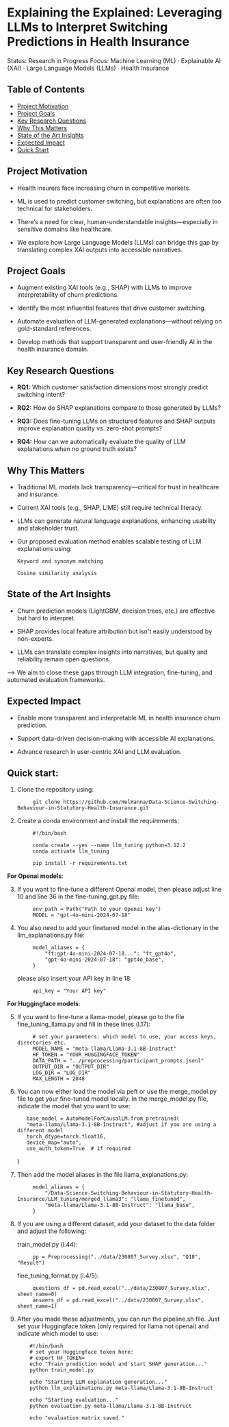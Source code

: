 # Explaining the Explained: Leveraging LLMs to Interpret Switching Predictions in Health Insurance

Status: Research in Progress
Focus: Machine Learning (ML) · Explainable AI (XAI) · Large Language Models (LLMs) · Health Insurance

## Table of Contents

- [Project Motivation](#project-motivation)
- [Project Goals](#project-goals)
- [Key Research Questions](#key-research-questions)
- [Why This Matters](#why-this-matters)
- [State of the Art Insights](#state-of-the-art-insights)
- [Expected Impact](#expected-impact)
- [Quick Start](#quick-start)
  
## Project Motivation

- Health insurers face increasing churn in competitive markets.

- ML is used to predict customer switching, but explanations are often too technical for stakeholders.

- There’s a need for clear, human-understandable insights—especially in sensitive domains like healthcare.

- We explore how Large Language Models (LLMs) can bridge this gap by translating complex XAI outputs into accessible narratives.

## Project Goals

- Augment existing XAI tools (e.g., SHAP) with LLMs to improve interpretability of churn predictions.

- Identify the most influential features that drive customer switching.

- Automate evaluation of LLM-generated explanations—without relying on gold-standard references.

- Develop methods that support transparent and user-friendly AI in the health insurance domain.

## Key Research Questions

- **RQ1:** Which customer satisfaction dimensions most strongly predict switching intent?

- **RQ2:** How do SHAP explanations compare to those generated by LLMs?

- **RQ3:** Does fine-tuning LLMs on structured features and SHAP outputs improve explanation quality vs. zero-shot prompts?

- **RQ4:** How can we automatically evaluate the quality of LLM explanations when no ground truth exists?

## Why This Matters

- Traditional ML models lack transparency—critical for trust in healthcare and insurance.

- Current XAI tools (e.g., SHAP, LIME) still require technical literacy.

- LLMs can generate natural language explanations, enhancing usability and stakeholder trust.

- Our proposed evaluation method enables scalable testing of LLM explanations using:

      Keyword and synonym matching

      Cosine similarity analysis

## State of the Art Insights

- Churn prediction models (LightGBM, decision trees, etc.) are effective but hard to interpret.

- SHAP provides local feature attribution but isn't easily understood by non-experts.

- LLMs can translate complex insights into narratives, but quality and reliability remain open questions.

--> We aim to close these gaps through LLM integration, fine-tuning, and automated evaluation frameworks.

## Expected Impact

- Enable more transparent and interpretable ML in health insurance churn prediction.

- Support data-driven decision-making with accessible AI explanations.

- Advance research in user-centric XAI and LLM evaluation.

## Quick start:

1. Clone the repository using:

            git clone https://github.com/HelHanna/Data-Science-Switching-Behaviour-in-Statutory-Health-Insurance.git

2. Create a conda environment and install the requirements:

            #!/bin/bash
 
            conda create --yes --name llm_tuning python=3.12.2
            conda activate llm_tuning
            
            pip install -r requirements.txt
   
**For Openai models**:

3. If you want to fine-tune a different Openai model, then please adjust line 10 and line 36 in the fine-tuning_gpt.py file:

            env_path = Path("Path to your Openai key")
            MODEL = "gpt-4o-mini-2024-07-18"

4. You also need to add your finetuned model in the alias-dictionary in the llm_explanations.py file:

            model_aliases = {
                "ft:gpt-4o-mini-2024-07-18...": "ft_gpt4o",
                "gpt-4o-mini-2024-07-18": "gpt4o_base",
            }
   please also insert your API key in line 18:

            api_key = "Your API key"

**For Huggingface models**:

5. If you want to fine-tune a llama-model, please go to the file fine_tuning_llama.py and fill in these lines (l.17):

            # set your parameters: which model to use, your access keys, directories etc.
            MODEL_NAME = "meta-llama/Llama-3.1-8B-Instruct"
            HF_TOKEN = "YOUR_HUGGINGFACE_TOKEN"
            DATA_PATH = "../preprocessing/participant_prompts.jsonl"
            OUTPUT_DIR = "OUTPUT_DIR"
            LOG_DIR = "LOG_DIR"
            MAX_LENGTH = 2048

6. You can now either load the model via peft or use the merge_model.py file to get your fine-tuned model locally. In the merge_model.py file, indicate the model that you want to use:

          base_model = AutoModelForCausalLM.from_pretrained(
          "meta-llama/Llama-3.1-8B-Instruct", #adjust if you are using a different model
          torch_dtype=torch.float16,
          device_map="auto",
          use_auth_token=True  # if required
      )
   
7. Then add the model aliases in the file llama_explanations.py:
   
            model_aliases = {
                "/Data-Science-Switching-Behaviour-in-Statutory-Health-Insurance/LLM_tuning/merged_llama3": "llama_finetuned",
                "meta-llama/Llama-3.1-8B-Instruct": "llama_base",
            }
   
9. If you are using a different dataset, add your dataset to the data folder and adjust the following:

   train_model.py (l.44):
   
            pp = Preprocessing("../data/230807_Survey.xlsx", "Q18", "Result")
   
   fine_tuning_format.py (l.4/5):
   
            questions_df = pd.read_excel("../data/230807_Survey.xlsx", sheet_name=0)
            answers_df = pd.read_excel("../data/230807_Survey.xlsx", sheet_name=1)

10. After you made these adjustments, you can run the pipeline.sh file. Just set your Huggingface token (only required for llama not openai) and indicate which model to use:

            #!/bin/bash
            # set your Huggingface token here:
            # export HF_TOKEN=
            echo "Train prediction model and start SHAP generation..."
            python train_model.py
            
            echo "Starting LLM explanation generation..."
            python llm_explainations.py meta-llama/Llama-3.1-8B-Instruct
            
            echo "Starting evaluation..."
            python evaluation.py meta-llama/Llama-3.1-8B-Instruct
            
            echo "evaluation matrix saved."
            
            
